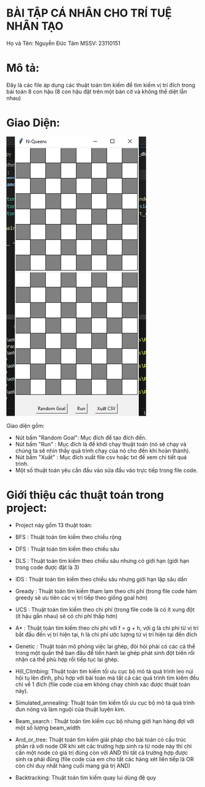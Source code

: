 # BÀI TẬP CÁ NHÂN CHO TRÍ TUỆ NHÂN TẠO

Họ và Tên: Nguyễn Đức Tâm
MSSV: 23110151

# Mô tả:
Đây là các file áp dụng các thuật toán tìm kiếm để tìm kiếm vị trí đích trong bài toán 8 con hậu (8 con hậu đặt trên một bàn cờ và không thể diệt lẫn nhau)

# Giao Diện:

!["Giao diện chương trình"](asset/UI.JPG)

Giao diện gồm:
- Nút bấm "Random Goal": Mục đích để tạo đích đến.
- Nút bấm "Run" : Mục đích là để khởi chạy thuật toán (nó sẽ chạy và chúng ta sẽ nhìn thấy quá trình chạy của nó cho đến khi hoàn thành).
- Nút bấm "Xuất" : Mục đích xuất file csv hoặc txt để xem chi tiết quá trình.
- Một số thuật toán yêu cần đầu vào sửa đầu vào trực tiếp trong file code.

# Giới thiệu các thuật toán trong project:
- Project này gồm 13 thuật toán:

+ BFS : Thuật toán tìm kiếm theo chiều rộng

+ DFS : Thuật toán tìm kiếm theo chiều sâu

+ DLS : Thuật toán tìm kiếm theo chiều sâu nhưng có giới hạn (giới hạn trong code được đặt là 3)

+ IDS : Thuật toán tìm kiếm theo chiều sâu nhưng giới hạn lặp sâu dần

+ Gready : Thuật toán tìm kiếm tham lam theo chi phí (trong file code hàm greedy sẽ ưu tiên các vị trí tiếp theo giống goal hơn)

+ UCS : Thuật toán tìm kiếm theo chi phí (trong file code là có ít xung đột (ít hậu gần nhau) sẽ có chi phí thấp hơn)

+ A* : Thuật toán tìm kiếm theo chi phí với f = g + h, với g là chi phí từ vị trí bắt đầu đến vị trí hiện tại, h là chi phí ước lượng từ vị trí hiện tại đến đích

+ Genetic : Thuật toán mô phỏng việc lai ghép, đòi hỏi phải có các cá thể trong một quần thể ban đầu để tiến hành lai ghép phát sinh đột biến rồi nhận cá thể phù hợp rồi tiếp tục lai ghép.

+ Hill_Climbing: Thuật toán tìm kiếm tối ưu cục bộ mô tả quá trình leo núi hội tụ lên đỉnh, phù hợp với bài toán mà tất cả các quá trình tìm kiếm đều chỉ về 1 đích (file code của em không chạy chính xác được thuật toán này).

+ Simulated_annealing: Thuật toán tìm kiếm tối ưu cục bộ mô tả quá trình đun nóng và làm nguội của thuật luyện kim.

+ Beam_search : Thuật toán tìm kiếm cục bộ nhưng giới hạn hàng đợi với một số lượng beam_width

+ And_or_tree: Thuật toán tìm kiếm giải pháp cho bài toán có cấu trúc phân rã với node OR khi xét các trường hợp sinh ra từ node này thì chỉ cần một node có giá trị đúng còn với AND thì tất cả trường hợp được sinh ra phải đúng (file code của em cho tất các hàng xét liên tiếp là OR còn chỉ duy nhất hàng cuối mang giá trị AND)

+ Backtracking: Thuật toán tìm kiếm quay lui dùng đệ quy 
